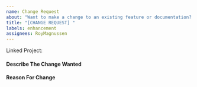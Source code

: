```yaml
---
name: Change Request
about: "Want to make a change to an existing feature or documentation? Let me know! ✏"
title: "[CHANGE REQUEST] "
labels: enhancement
assignees: RoyMagnussen
---
```


Linked Project:

#### Describe The Change Wanted

#### Reason For Change